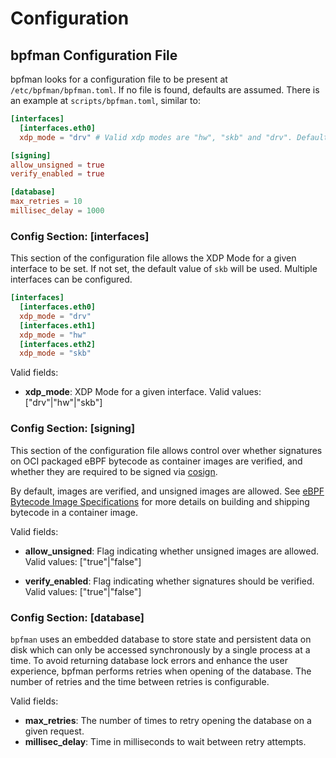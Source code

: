# Configuration

## bpfman Configuration File

bpfman looks for a configuration file to be present at `/etc/bpfman/bpfman.toml`.
If no file is found, defaults are assumed.
There is an example at `scripts/bpfman.toml`, similar to:

```toml
[interfaces]
  [interfaces.eth0]
  xdp_mode = "drv" # Valid xdp modes are "hw", "skb" and "drv". Default: "drv", but will fall back to "skb" on failure.

[signing]
allow_unsigned = true
verify_enabled = true

[database]
max_retries = 10
millisec_delay = 1000
```

### Config Section: [interfaces]

This section of the configuration file allows the XDP Mode for a given interface to be set.
If not set, the default value of `skb` will be used.
Multiple interfaces can be configured.

```toml
[interfaces]
  [interfaces.eth0]
  xdp_mode = "drv"
  [interfaces.eth1]
  xdp_mode = "hw"
  [interfaces.eth2]
  xdp_mode = "skb"
```

Valid fields:

- **xdp_mode**: XDP Mode for a given interface. Valid values: ["drv"|"hw"|"skb"]

### Config Section: [signing]

This section of the configuration file allows control over whether signatures on
OCI packaged eBPF bytecode as container images are verified, and whether they
are required to be signed via
[cosign](https://docs.sigstore.dev/signing/overview/).

By default, images are verified, and unsigned images are allowed. See [eBPF
Bytecode Image Specifications](./shipping-bytecode.md) for more details on
building and shipping bytecode in a container image.

Valid fields:

- **allow_unsigned**: Flag indicating whether unsigned images are allowed.
  Valid values: ["true"|"false"]

- **verify_enabled**: Flag indicating whether signatures should be verified.
  Valid values: ["true"|"false"]

### Config Section: [database]

`bpfman` uses an embedded database to store state and persistent data on disk which
can only be accessed synchronously by a single process at a time.
To avoid returning database lock errors and enhance the user experience, bpfman performs
retries when opening of the database.
The number of retries and the time between retries is configurable.

Valid fields:

- **max_retries**: The number of times to retry opening the database on a given request.
- **millisec_delay**: Time in milliseconds to wait between retry attempts.
